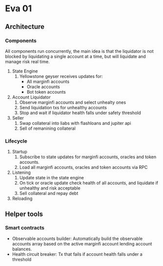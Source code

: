  # Eva 01

## Architecture

### Components
All components run concurrently, the main idea is that the liquidator is not blocked by liquidating a single account at a time, but will liquidate and manage risk real time.

1. State Engine
    1. Yellowstone geyser receives updates for:
        - All marginfi accounts 
        - Oracle accounts
        - Bot token accounts
2. Account Liquidator
    1. Observe marginfi accounts and select unhealty ones
    2. Send liquidation txs for unhealthy accounts
    3. Stop and wait if liquidator health falls under safety threshold
3. Seller
    1. Swap collateral into liabs with flashloans and jupiter api
    2. Sell of remanining collateral


### Lifecycle

1. Startup
    1. Subscribe to state updates for marginfi accounts, oracles and token accounts.
    2. Load all marginfi accounts, oracles and token accounts via RPC
2. Listening
    1. Update state in the state engine
    2. On tick or oracle update check health of all accounts, and liquidate if unhealthy and risk acceptable
    3. Sell collateral and repay debt
3. Reloading

## Helper tools
### Smart contracts
- Observable accounts builder: Automatically build the observable accounts array based on the active marginfi account lending account balances.
- Health circuit breaker: Tx that fails if account health falls under a threshold
